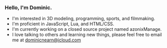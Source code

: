 ### Hello, I'm Dominic.

- I'm interested in 3D modeling, programming, sports, and filmmaking.
- I'm proficient in JavaScript, Lua, and HTML/CSS.
- I'm currently working on a closed source project named azonixManage.
- I love talking to others and learning new things, please feel free to email me at dominicnearn@icloud.com
